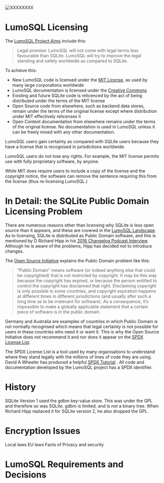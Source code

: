 <!-- SPDX-License-Identifier: CC-BY-SA-4.0 -->
<!-- SPDX-FileCopyrightText: 2020 The LumoSQL Authors -->
<!-- SPDX-ArtifactOfProjectName: LumoSQL -->
<!-- SPDX-FileType: Documentation -->
<!-- SPDX-FileComment: Original by Dan Shearer, 2020 -->

![](./images/lumo-legal-aspects-intro.png "XXXXXXXX")



# LumoSQL Licensing

The [LumoSQL Project Aims](lumo-projet-aims.md) include this:

> Legal promise: LumoSQL will not come with legal terms less favourable than 
> SQLite. LumoSQL will try to improve the legal standing and safety worldwide
> as compared to SQLite.

To achieve this:

* New LumoSQL code is licensed under the [MIT License](https://opensource.org/licenses/MIT), as used by many large corporations worldwide
* LumoSQL documentation is licensed under the [Creative Commons](https://creativecommons.org/licenses/by-sa/4.0/)
* Existing and future SQLite code is relicenced by the act of being distributed under the terms of the MIT license
* Open Source code from elsewhere, such as backend data stores, remain under the terms of the original license except where distribution under MIT effectively relicenses it
* Open Content documentation from elsewhere remains under the terms of the original license. No documentation is used in LumoSQL unless it can be freely mixed with any other documentation. 

LumoSQL users gain certainty as compared with SQLite users because they have a
license that is recognised in jurisdictions worldwide. 

LumoSQL users do not lose any rights. For example, the MIT license permits use
with fully proprietary software, by anyone. 

While MIT does require users to include a copy of the license and the copyright
notice, the software can remove the sentence requiring this from the license (thus
re-licensing LumoSQL.)

# In Detail: the SQLite Public Domain Licensing Problem

There are numerous reasons other than licensing why SQLite is less open source
than it appears, and these are covered in the [LumoSQL Landscape](./lumo-landscape.md). As to licensing, SQLite is distributed as
Public Domain software, and this is mentioned by D Richard Hipp in his [2016 Changelog Podcast Interview](https://changelog.com/podcast/201). Although he is aware of the problems, Hipp has decided not to introduce changes.

The [Open Source Initiative](https://opensource.org/node/878) explains the Public Domain problem like this:

> “Public Domain” means software (or indeed anything else that could be
> copyrighted) that is not restricted by copyright. It may be this way because
> the copyright has expired, or because the person entitled to control the
> copyright has disclaimed that right. Disclaiming copyright is only possible
> in some countries, and copyright expiration happens at different times in
> different jurisdictions (and usually after such a long time as to be
> irrelevant for software). As a consequence, it’s impossible to make a
> globally applicable statement that a certain piece of software is in the
> public domain.

Germany and Australia are examples of countries in which Public Domain is not
normally recognised which means that legal certainty is not possible for users
in these countries who need it or want it. This is why the Open Source
Initiative does not recommend it and nor does it appear on the [SPDX License List](https://spdx.org/licenses/).

The SPDX License List is a tool used by many organisations to understand where they stand legally with the millions of lines of code they are using. David A Wheeler has produced a helpful [SPDX Tutorial](https://github.com/david-a-wheeler/spdx-tutorial) . All code and documentation developed by the LumoSQL project has a SPDX identifier.

# History

SQLite Version 1 used the gdbm key-value store. This was under the GPL and
therefore so was SQLite. gdbm is limited, and is not a binary tree. When
Richard Hipp replaced it for SQLite version 2, he also dropped the GPL. 


# Encryption Issues

Local laws
EU laws
Facts of Privacy and security

# LumoSQL Requirements and Decisions



